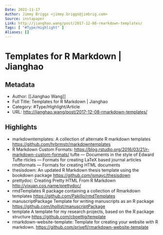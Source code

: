 ```yaml
---
Date: 2021-11-17
Author: Jimmy Briggs <jimmy.briggs@jimbrig.com>
Source: instapaper
Link: http://jianghao.wang/post/2017-12-08-rmarkdown-templates/
Tags: [ "#Type/Highlight" ]
Aliases: []
---
```

# Templates for R Markdown | Jianghao

## Metadata
- Author: [[Jianghao Wang]]
- Full Title: Templates for R Markdown | Jianghao
- Category: #Type/Highlight/Article
- URL: http://jianghao.wang/post/2017-12-08-rmarkdown-templates/

## Highlights
- markdowntemplates: A collection of alternate R markdown templates https://github.com/hrbrmstr/markdowntemplates
- R Markdown Custom Formats: https://blog.rstudio.org/2016/03/21/r-markdown-custom-formats/
  tufte — Documents in the style of Edward Tufte
  rticles — Formats for creating LaTeX based journal articles
  rmdformats — Formats for creating HTML documents
- thesisdown: An updated R Markdown thesis template using the bookdown package https://github.com/ismayc/thesisdown
- prettydoc: Creating Pretty HTML From R Markdown http://yixuan.cos.name/prettydoc/
- rmdTemplates R package containing a collection of Rmarkdown templates https://github.com/Pakillo/rmdTemplates
- manuscriptPackage Template for writing manuscripts as an R package https://github.com/jhollist/manuscriptPackage
- template A template for my research projects, based on the R package structure https://github.com/cboettig/template
- rmarkdown-website-template: Template for creating your website with R markdown. https://github.com/privefl/rmarkdown-website-template
